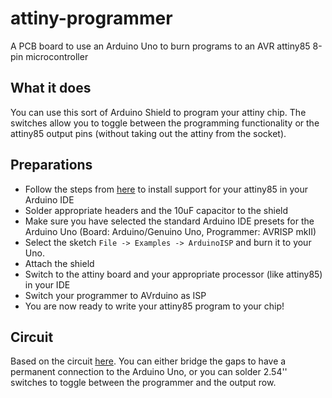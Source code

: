 # attiny-programmer
A PCB board to use an Arduino Uno to burn programs to an AVR attiny85 8-pin microcontroller

## What it does

You can use this sort of Arduino Shield to program your attiny chip. The switches allow you to toggle between the programming functionality or the attiny85 output pins (without taking out the attiny from the socket).

## Preparations

* Follow the steps from [here](http://highlowtech.org/?p=1695) to install support for your attiny85 in your Arduino IDE
* Solder appropriate headers and the 10uF capacitor to the shield
* Make sure you have selected the standard Arduino IDE presets for the Arduino Uno (Board: Arduino/Genuino Uno, Programmer: AVRISP mkII)
* Select the sketch ```File -> Examples -> ArduinoISP``` and burn it to your Uno.
* Attach the shield
* Switch to the attiny board and your appropriate processor (like attiny85) in your IDE
* Switch your programmer to AVrduino as ISP
* You are now ready to write your attiny85 program to your chip!

## Circuit

Based on the circuit [here](http://highlowtech.org/?p=1706). You can either bridge the gaps to have a permanent connection to the Arduino Uno, or you can solder 2.54'' switches to toggle between the programmer and the output row.
